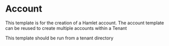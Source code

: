 # Account

This template is for the creation of a Hamlet account. The account template can be reused to create multiple accounts within a Tenant

This template should be run from a tenant directory
